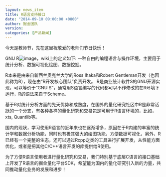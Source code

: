 ```yaml
---
layout: news_item
title: R语言支持接口  
date: "2014-09-10 09:00:00 +0800"
author: 掘金团队
version: 
categories: [产品新闻]
---
```


今天是教师节，先在这里祝敬爱的老师们节日快乐！

GNU R![image](http://www.r-project.org/Rlogo.jpg)，wiki上的定义如下: 一种自由的编程语言与操作环境，主要用于统计分析、数据可视化绘图、数据挖掘。
 
R本来是由来自新西兰奥克兰大学的Ross Ihaka和Robert Gentleman开发（也因此称为R），现在由“R开发核心团队”负责开发。 R是商业统计软件S的GNU开源实现，可以等价于“GNU S”，通常用S语言编写的代码都可以不作修改的在R环境下运行，R的语法来自于Scheme。

基于R对统计分析方面的先天优势和成熟度，在国外的量化研究社区中R是非常活跃的一个分支，有各种各样的量化研究和交易包是可用于R语言环境的，比如，xts, Quantlib等。

国内的现状，学习使用R语言的近年来也在逐渐增多，原因在于R内建的丰富的统计学和数据分析功能，同时也有极其强大的绘图功能，方便数据可视化，另外，R已经有一个完整的生态，还可以通过Rcpp之类的工具进行扩展开发，从性能方面优化，或者是把其他C/C++语言开发的库提供给R使用。

为了方便R语言使用者进行量化研究和交易，我们特别基于底层C语言的接口基础上开发了R语言的掘金量化平台SDK，希望能为国内的量化研究引入新的力量，共同推动量化业务的发展和进步！

